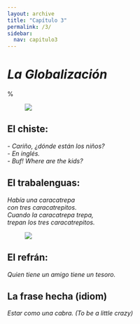 ```yaml
---
layout: archive
title: "Capítulo 3"
permalink: /3/
sidebar:
  nav: capitulo3
---
```


# _La Globalización_

%

<figure style="width: 300px" class="align-right">
    <a href="https://sarroniz.github.io/S-280/images/meme17.jpg"><img src="https://sarroniz.github.io/S-280/images/meme17.jpg"></a>
</figure>

## El chiste:

_\- Cariño, ¿dónde están los niños?   
\- En inglés.   
\- Buf! Where are the kids?_   


## El trabalenguas:

_Había una caracatrepa  
con tres caracatrepitos.  
Cuando la caracatrepa trepa,  
trepan los tres caracatrepitos._  

<figure style="width: 300px" class="align-right">
    <a href="https://sarroniz.github.io/S-280/images/meme9.jpg"><img src="https://sarroniz.github.io/S-280/images/meme9.jpg"></a>
</figure>

## El refrán:

_Quien tiene un amigo tiene un tesoro._


## La frase hecha (idiom)

_Estar como una cabra. (To be a little crazy)_
